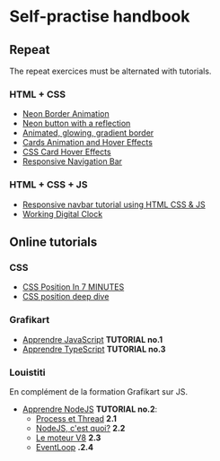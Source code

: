 # Self-practise handbook

## Repeat

The repeat exercices must be alternated with tutorials.

### HTML + CSS

* [Neon Border Animation](https://www.youtube.com/watch?v=Y1tPMuqi9tE&ab_channel=CoderLayminow)
* [Neon button with a reflection](https://www.youtube.com/watch?v=6xNcXwC6ikQ&ab_channel=KevinPowell)
* [Animated, glowing, gradient border](https://www.youtube.com/watch?v=-VOUK-xFAyk&ab_channel=KevinPowell)
* [Cards Animation and Hover Effects](https://www.youtube.com/watch?v=-Rv1dbvM1EY&ab_channel=OnlineTutorials)
* [CSS Card Hover Effects](https://www.youtube.com/watch?v=6-QoF1qY9Bw&ab_channel=Webdev)
* [Responsive Navigation Bar](https://www.youtube.com/watch?v=U8smiWQ8Seg&ab_channel=Coding2GO)

### HTML + CSS + JS

* [Responsive navbar tutorial using HTML CSS & JS](https://www.youtube.com/watch?v=HbBMp6yUXO0&ab_channel=KevinPowell)
* [Working Digital Clock](https://www.youtube.com/watch?v=eoSfzVz9ur0&ab_channel=OnlineTutorials)

## Online tutorials

### CSS

* [CSS Position In 7 MINUTES](https://www.youtube.com/watch?v=dOgQJY5-Gmk&ab_channel=KylandCodes)
* [CSS position deep dive](https://www.youtube.com/watch?v=fF_NVrd1s14&t=514s&ab_channel=KevinPowell)

### Grafikart

* [Apprendre JavaScript](https://grafikart.fr/formations/formation-javascript) **TUTORIAL no.1**
* [Apprendre TypeScript](https://www.youtube.com/watch?v=ffCIANfx_-0&list=PLjwdMgw5TTLX1tQ1qDNHTsy_lrkCt4VW3) **TUTORIAL no.3**

### Louistiti

En complément de la formation Grafikart sur JS.

* [Apprendre NodeJS](https://www.youtube.com/watch?v=zRqfURp0fhA&list=PL4NbGBfr4aJk5ATFWA-8UkvL8LbHqpS-v&index=2&ab_channel=Louistiti) **TUTORIAL no.2**: 
  * [Process et Thread](https://www.youtube.com/watch?v=v4Dpes_0Qug&list=PL4NbGBfr4aJk5ATFWA-8UkvL8LbHqpS-v&index=3&ab_channel=Louistiti) **2.1**
  * [NodeJS, c'est quoi?](https://www.youtube.com/watch?v=97rRv9xy2iw&list=PL4NbGBfr4aJk5ATFWA-8UkvL8LbHqpS-v&index=4&ab_channel=Louistiti) **2.2**
  * [Le moteur V8](https://www.youtube.com/watch?v=1gBemgSzX_Q&list=PL4NbGBfr4aJk5ATFWA-8UkvL8LbHqpS-v&index=6&ab_channel=Louistiti) **2.3**
  * [EventLoop](https://www.youtube.com/watch?v=g25LIAIlcbE&list=PL4NbGBfr4aJk5ATFWA-8UkvL8LbHqpS-v&index=7&pp=iAQB) **.2.4**
